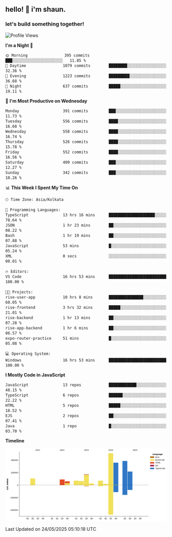 ## hello! 👋 i'm shaun. 
### let's build something together!
<!--START_SECTION:waka-->
![Profile Views](http://img.shields.io/badge/Profile%20Views-0-blue)

**I'm a Night 🦉** 

```text
🌞 Morning                395 commits         ███░░░░░░░░░░░░░░░░░░░░░░   11.85 % 
🌆 Daytime                1079 commits        ████████░░░░░░░░░░░░░░░░░   32.36 % 
🌃 Evening                1223 commits        █████████░░░░░░░░░░░░░░░░   36.68 % 
🌙 Night                  637 commits         █████░░░░░░░░░░░░░░░░░░░░   19.11 % 
```
📅 **I'm Most Productive on Wednesday** 

```text
Monday                   391 commits         ███░░░░░░░░░░░░░░░░░░░░░░   11.73 % 
Tuesday                  556 commits         ████░░░░░░░░░░░░░░░░░░░░░   16.68 % 
Wednesday                558 commits         ████░░░░░░░░░░░░░░░░░░░░░   16.74 % 
Thursday                 526 commits         ████░░░░░░░░░░░░░░░░░░░░░   15.78 % 
Friday                   552 commits         ████░░░░░░░░░░░░░░░░░░░░░   16.56 % 
Saturday                 409 commits         ███░░░░░░░░░░░░░░░░░░░░░░   12.27 % 
Sunday                   342 commits         ███░░░░░░░░░░░░░░░░░░░░░░   10.26 % 
```


📊 **This Week I Spent My Time On** 

```text
🕑︎ Time Zone: Asia/Kolkata

💬 Programming Languages: 
TypeScript               13 hrs 16 mins      ████████████████████░░░░░   78.64 % 
JSON                     1 hr 23 mins        ██░░░░░░░░░░░░░░░░░░░░░░░   08.22 % 
Bash                     1 hr 19 mins        ██░░░░░░░░░░░░░░░░░░░░░░░   07.88 % 
JavaScript               53 mins             █░░░░░░░░░░░░░░░░░░░░░░░░   05.24 % 
XML                      0 secs              ░░░░░░░░░░░░░░░░░░░░░░░░░   00.01 % 

🔥 Editors: 
VS Code                  16 hrs 53 mins      █████████████████████████   100.00 % 

🐱‍💻 Projects: 
rise-user-app            10 hrs 8 mins       ███████████████░░░░░░░░░░   60.05 % 
rise-frontend            3 hrs 32 mins       █████░░░░░░░░░░░░░░░░░░░░   21.01 % 
rise-backend             1 hr 13 mins        ██░░░░░░░░░░░░░░░░░░░░░░░   07.28 % 
rise-app-backend         1 hr 6 mins         ██░░░░░░░░░░░░░░░░░░░░░░░   06.57 % 
expo-router-practice     51 mins             █░░░░░░░░░░░░░░░░░░░░░░░░   05.08 % 

💻 Operating System: 
Windows                  16 hrs 53 mins      █████████████████████████   100.00 % 
```

**I Mostly Code in JavaScript** 

```text
JavaScript               13 repos            ████████████░░░░░░░░░░░░░   48.15 % 
TypeScript               6 repos             ██████░░░░░░░░░░░░░░░░░░░   22.22 % 
HTML                     5 repos             █████░░░░░░░░░░░░░░░░░░░░   18.52 % 
EJS                      2 repos             ██░░░░░░░░░░░░░░░░░░░░░░░   07.41 % 
Java                     1 repo              █░░░░░░░░░░░░░░░░░░░░░░░░   03.70 % 
```



**Timeline**

![Lines of Code chart](https://raw.githubusercontent.com/ShaunDaniel/ShaunDaniel/main/assets/bar_graph.png)


 Last Updated on 24/05/2025 05:10:18 UTC
<!--END_SECTION:waka-->
